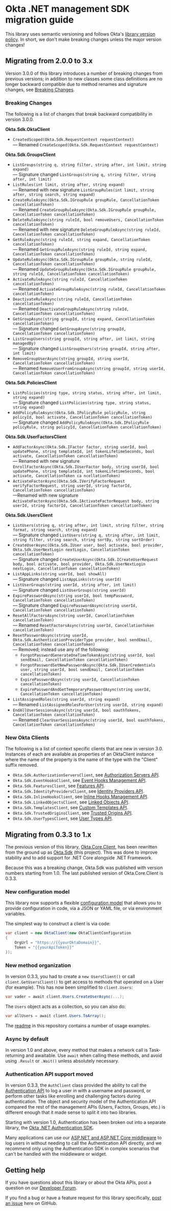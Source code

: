 # Okta .NET management SDK migration guide

This library uses semantic versioning and follows Okta's [library version policy](https://developer.okta.com/code/library-versions/). In short, we don't make breaking changes unless the major version changes!

## Migrating from 2.0.0 to 3.x

Version 3.0.0 of this library introduces a number of breaking changes from previous versions; in addition to new classes some class definitions are no longer backward compatible due to method renames and signature changes, see [Breaking Changes](#breaking-changes).

### Breaking Changes

The following is a list of changes that break backward compatibility in version 3.0.0.

**Okta.Sdk.OktaClient**
- `CreatedScoped(Okta.Sdk.RequestContext requestContext)`
<br />&mdash; Renamed `CreateScoped(Okta.Sdk.RequestContext requestContext)`

**Okta.Sdk.GroupsClient**                
- `ListGroups(string q, string filter, string after, int limit, string expand)` 
<br />&mdash; Signature changed `ListGroups(string q, string filter, string after, int limit)`
- `ListRules(int limit, string after, string expand)` 
<br />&mdash; Renamed with new signature `ListGroupRules(int limit, string after, string search, string expand)`
- `CreateRuleAsync(Okta.Sdk.IGroupRule groupRule, CancellationToken cancellationToken)` 
<br />&mdash; Renamed `CreateGroupRuleAsync(Okta.Sdk.IGroupRule groupRule, CancellationToken cancellationToken)`
- `DeleteRuleAsync(string ruleId, bool removeUsers, CancellationToken cancellationToken)` 
<br />&mdash; Renamed with new signature `DeleteGroupRuleAsync(string ruleId, CancellationToken cancellationToken)`
- `GetRuleAsync(string ruleId, string expand, CancellationToken cancellationToken)` 
<br />&mdash; Renamed `GetGroupRuleAsync(string ruleId, string expand, CancellationToken cancellationToken)`
- `UpdateRuleAsync(Okta.Sdk.IGroupRule groupRule, string ruleId, CancellationToken cancellationToken)`
<br />&mdash; Renamed `UpdateGroupRuleAsync(Okta.Sdk.IGroupRule groupRule, string ruleId, CancellationToken cancellationToken)`
- `ActivateRuleAsync(string ruleId, CancellationToken cancellationToken)`
<br />&mdash; Renamed `ActivateGroupRuleAsync(string ruleId, CancellationToken cancellationToken)`
- `DeactivateRuleAsync(string ruleId, CancellationToken cancellationToken)`
<br />&mdash; Renamed `DeactivateGroupRuleAsync(string ruleId, CancellationToken cancellationToken)`
- `GetGroupAsync(string groupId, string expand, CancellationToken cancellationToken)`
<br />&mdash; Signature changed `GetGroupAsync(string groupId, CancellationToken cancellationToken)`
- `ListGroupUsers(string groupId, string after, int limit, string managedBy)`
<br />&mdash; Signature changed `ListGroupUsers(string groupId, string after, int limit)`
- `RemoveGroupUserAsync(string groupId, string userId, CancellationToken cancellationToken)`
<br />&mdash; Renamed `RemoveUserFromGroupAsync(string groupId, string userId, CancellationToken cancellationToken)`

**Okta.Sdk.PoliciesClient**
- `ListPolicies(string type, string status, string after, int limit, string expand)`
<br />&mdash; Signature changed `ListPolicies(string type, string status, string expand)`
- `AddPolicyRuleAsync(Okta.Sdk.IPolicyRule policyRule, string policyId, bool activate, CancellationToken cancellationToken)`
<br />&mdash; Signature changed `AddPolicyRuleAsync(Okta.Sdk.IPolicyRule policyRule, string policyId, CancellationToken cancellationToken)`

**Okta.Sdk.UserFactorsClient**                
- `AddFactorAsync(Okta.Sdk.IFactor factor, string userId, bool updatePhone, string templateId, int tokenLifetimeSeconds, bool activate, CancellationToken cancellationToken)`
<br />&mdash; Renamed with new signature `EnrollFactorAsync(Okta.Sdk.IUserFactor body, string userId, bool updatePhone, string templateId, int tokenLifetimeSeconds, bool activate, CancellationToken ca
ncellationToken)`
- `ActivateFactorAsync(Okta.Sdk.IVerifyFactorRequest verifyFactorRequest, string userId, string factorId, CancellationToken cancellationToken)`
<br />&mdash;Renamed with new signature `ActivateFactorAsync(Okta.Sdk.IActivateFactorRequest body, string userId, string factorId, CancellationToken cancellationToken)`

**Okta.Sdk.UsersClient**
- `ListUsers(string q, string after, int limit, string filter, string format, string search, string expand)`
<br />&mdash; Signature changed `ListUsers(string q, string after, int limit, string filter, string search, string sortBy, string sortOrder)`
- `CreateUserAsync(Okta.Sdk.IUser user, bool activate, bool provider, Okta.Sdk.UserNextLogin nextLogin, CancellationToken cancellationToken)`
<br />&mdash; Signature changed `CreateUserAsync(Okta.Sdk.ICreateUserRequest body, bool activate, bool provider, Okta.Sdk.UserNextLogin nextLogin, CancellationToken cancellationToken)`
- `ListAppLinks(string userId, bool showAll)`
<br />&mdash; Signature changed `ListAppLinks(string userId)`
- `ListUserGroups(string userId, string after, int limit)`
<br />&mdash; Signature changed `ListUserGroups(string userId)`
- `ExpirePasswordAsync(string userId, bool tempPassword, CancellationToken cancellationToken)`
<br />&mdash; Signature changed `ExpirePasswordAsync(string userId, CancellationToken cancellationToken)` 
- `ResetAllFactorsAsync(string userId, CancellationToken cancellationToken)`
<br />&mdash; Renamed `ResetFactorsAsync(string userId, CancellationToken cancellationToken)`
- `ResetPasswordAsync(string userId, Okta.Sdk.AuthenticationProviderType provider, bool sendEmail, CancellationToken cancellationToken)`
<br />&mdash; Removed; instead use any of the following:
  - `ForgotPasswordGenerateOneTimeTokenAsync(string userId, bool sendEmail, CancellationToken cancellationToken)`
  - `ForgotPasswordSetNewPasswordAsync(Okta.Sdk.IUserCredentials user, string userId, bool sendEmail, CancellationToken cancellationToken)`
  - `ExpirePasswordAsync(string userId, CancellationToken cancellationToken)`
  - `ExpirePasswordAndGetTemporaryPasswordAsync(string userId, CancellationToken cancellationToken)`
- `ListAssignedRoles(string userId, string expand)`
<br />&mdash; Renamed `ListAssignedRolesForUser(string userId, string expand)`
- `EndAllUserSessionsAsync(string userId, bool oauthTokens, CancellationToken cancellationToken)`
<br />&mdash; Renamed `ClearUserSessionsAsync(string userId, bool oauthTokens, CancellationToken cancellationToken)`

### New Okta Clients
The following is a list of context specific clients that are new in version 3.0.  Instances of each are available as properties of an OktaClient instance where the name of the property is the name of the type with the "Client" suffix removed.

- `Okta.Sdk.AuthorizationServersClient`, see [Authorization Servers API](https://developer.okta.com/docs/reference/api/authorization-servers/).
- `Okta.Sdk.EventHooksClient`, see [Event Hooks Management API](https://developer.okta.com/docs/reference/api/event-hooks/).
- `Okta.Sdk.FeaturesClient`, see [Features API](https://developer.okta.com/docs/reference/api/features/).
- `Okta.Sdk.IdentityProvidersClient`, see [Identity Providers API](https://developer.okta.com/docs/reference/api/idps/).
- `Okta.Sdk.InlineHooksClient`, see [Inline Hooks Management API](https://developer.okta.com/docs/reference/api/inline-hooks/).
- `Okta.Sdk.LinkedObjectsClient`, see [Linked Objects API](https://developer.okta.com/docs/reference/api/linked-objects/).
- `Okta.Sdk.TemplatesClient`, see [Custom Templates API](https://developer.okta.com/docs/reference/api/templates/).
- `Okta.Sdk.TrustedOriginsClient`, see [Trusted Origins API](https://developer.okta.com/docs/reference/api/trusted-origins/).
- `Okta.Sdk.UserTypesClient`, see [User Types API](https://developer.okta.com/docs/reference/api/user-types/).



## Migrating from 0.3.3 to 1.x

The previous version of this library, [Okta.Core.Client](https://www.nuget.org/packages/Okta.Core.Client), has been rewritten from the ground up as [Okta.Sdk](https://www.nuget.org/packages/Okta.Sdk) (this project). This was done to improve stability and to add support for .NET Core alongside .NET Framework.

Because this was a breaking change, Okta.Sdk was published with version numbers starting from 1.0. The last published version of Okta.Core.Client is 0.3.3.



### New configuration model

This library now supports a flexible [configuration model](https://github.com/okta/okta-sdk-dotnet#configuration-reference) that allows you to provide configuration in code, via a JSON or YAML file, or via environment variables.

The simplest way to construct a client is via code:

```csharp
var client = new OktaClient(new OktaClientConfiguration
{
    OrgUrl = "https://{{yourOktaDomain}}",
    Token = "{{yourApiToken}}"
});
```

### New method organization

In version 0.3.3, you had to create a `new UsersClient()` or call `client.GetUsersClient()` to get access to methods that operated on a User (for example). This has now been simplified to `client.Users`:

```csharp
var vader = await client.Users.CreateUserAsync(...);
```

The `Users` object acts as a collection, so you can also do:

```csharp
var allUsers = await client.Users.ToArray();
```

The [readme](https://github.com/okta/okta-sdk-dotnet#usage-guide) in this repository contains a number of usage examples.

### Async by default

In version 1.0 and above, every method that makes a network call is Task-returning and awaitable. Use `await` when calling these methods, and avoid using `.Result` or `.Wait()` unless absolutely necessary.

### Authentication API support moved

In version 0.3.3, the `AuthClient` class provided the ability to call the [Authentication API](https://developer.okta.com/docs/api/resources/authn) to log a user in with a username and password, or perform other tasks like enrolling and challenging factors during authentication.  The object and security model of the Authentication API compared the rest of the management APIs (Users, Factors, Groups, etc.) is different enough that it made sense to split it into two libraries.

Starting with version 1.0, Authentication has been broken out into a separate library, the [Okta .NET Authentication SDK](https://github.com/okta/okta-auth-dotnet).

Many applications can use our [ASP.NET and ASP.NET Core middleware](https://github.com/okta/okta-aspnet) to log users in without needing to call the Authentication API directly, and we recommend only using the Authentication SDK in complex scenarios that can't be handled with the middleware or widget.

## Getting help

If you have questions about this library or about the Okta APIs, post a question on our [Developer Forum](https://devforum.okta.com).

If you find a bug or have a feature request for this library specifically, [post an issue](https://github.com/okta/okta-sdk-dotnet/issues) here on GitHub.

